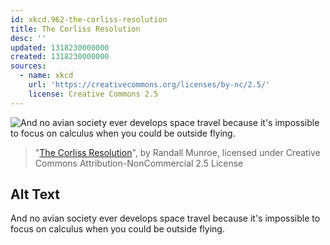 ```yaml
---
id: xkcd.962-the-corliss-resolution
title: The Corliss Resolution
desc: ''
updated: 1318230000000
created: 1318230000000
sources:
  - name: xkcd
    url: 'https://creativecommons.org/licenses/by-nc/2.5/'
    license: Creative Commons 2.5
---
```

![And no avian society ever develops space travel because it's impossible to focus on calculus when you could be outside flying.](https://imgs.xkcd.com/comics/the_corliss_resolution.png)
> "[The Corliss Resolution](https://xkcd.com/962/)", by Randall Munroe, licensed under Creative Commons Attribution-NonCommercial 2.5 License

## Alt Text
And no avian society ever develops space travel because it's impossible to focus on calculus when you could be outside flying.
